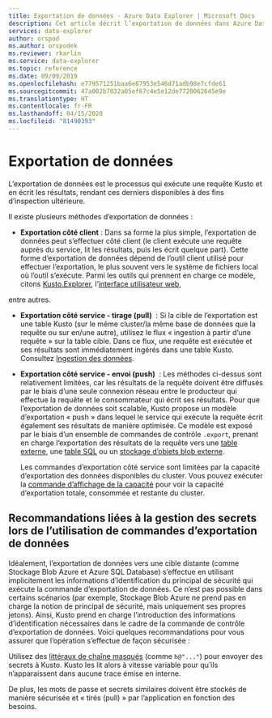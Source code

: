 ```yaml
---
title: Exportation de données - Azure Data Explorer | Microsoft Docs
description: Cet article décrit l’exportation de données dans Azure Data Explorer.
services: data-explorer
author: orspod
ms.author: orspodek
ms.reviewer: rkarlin
ms.service: data-explorer
ms.topic: reference
ms.date: 09/09/2019
ms.openlocfilehash: e779571251baa6e87953e546d71adb98e7cfde61
ms.sourcegitcommit: 47a002b7032a05ef67c4e5e12de7720062645e9e
ms.translationtype: HT
ms.contentlocale: fr-FR
ms.lasthandoff: 04/15/2020
ms.locfileid: "81490393"
---
```

# <a name="data-export"></a>Exportation de données

L’exportation de données est le processus qui exécute une requête Kusto et en écrit les résultats, rendant ces derniers disponibles à des fins d’inspection ultérieure.

Il existe plusieurs méthodes d’exportation de données :

* **Exportation côté client** : Dans sa forme la plus simple, l’exportation de données peut s’effectuer côté client (le client exécute une requête auprès du service, lit les résultats, puis les écrit quelque part). Cette forme d’exportation de données dépend de l’outil client utilisé pour effectuer l’exportation, le plus souvent vers le système de fichiers local où l’outil s’exécute. Parmi les outils qui prennent en charge ce modèle, citons [Kusto.Explorer](../../tools/kusto-explorer.md), l’[interface utilisateur web](https://docs.microsoft.com/azure/data-explorer/web-query-data), 


 entre autres.

* **Exportation côté service - tirage (pull)**  : Si la cible de l’exportation est une table Kusto (sur le même cluster/la même base de données que la requête ou sur en/une autre), utilisez le flux « ingestion à partir d’une requête » sur la table cible. Dans ce flux, une requête est exécutée et ses résultats sont immédiatement ingérés dans une table Kusto. Consultez [Ingestion des données](../data-ingestion/index.md).



* **Exportation côté service - envoi (push)**  : Les méthodes ci-dessus sont relativement limitées, car les résultats de la requête doivent être diffusés par le biais d’une seule connexion réseau entre le producteur qui effectue la requête et le consommateur qui écrit ses résultats. Pour que l’exportation de données soit scalable, Kusto propose un modèle d’exportation « push » dans lequel le service qui exécute la requête écrit également ses résultats de manière optimisée. Ce modèle est exposé par le biais d’un ensemble de commandes de contrôle `.export`, prenant en charge l’exportation des résultats de la requête vers une [table externe](export-data-to-an-external-table.md), une [table SQL](export-data-to-sql.md) ou un [stockage d’objets blob externe](export-data-to-storage.md).
  
  Les commandes d’exportation côté service sont limitées par la capacité d’exportation des données disponibles du cluster. 
  Vous pouvez exécuter la [commande d’affichage de la capacité](../../management/diagnostics.md#show-capacity) pour voir la capacité d’exportation totale, consommée et restante du cluster.

## <a name="recommendations-for-secret-management-when-using-data-export-commands"></a>Recommandations liées à la gestion des secrets lors de l’utilisation de commandes d’exportation de données

Idéalement, l’exportation de données vers une cible distante (comme Stockage Blob Azure et Azure SQL Database) s’effectue en utilisant implicitement les informations d’identification du principal de sécurité qui exécute la commande d’exportation de données. Ce n’est pas possible dans certains scénarios (par exemple, Stockage Blob Azure ne prend pas en charge la notion de principal de sécurité, mais uniquement ses propres jetons). Ainsi, Kusto prend en charge l’introduction des informations d’identification nécessaires dans le cadre de la commande de contrôle d’exportation de données. Voici quelques recommandations pour vous assurer que l’opération s’effectue de façon sécurisée :

Utilisez des [littéraux de chaîne masqués](../../query/scalar-data-types/string.md#obfuscated-string-literals) (comme `h@"..."`) pour envoyer des secrets à Kusto.
Kusto les lit alors à vitesse variable pour qu’ils n’apparaissent dans aucune trace émise en interne.

De plus, les mots de passe et secrets similaires doivent être stockés de manière sécurisée et « tirés (pull) » par l’application en fonction des besoins.
